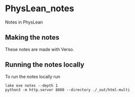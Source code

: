 # PhysLean_notes
Notes in PhysLean

## Making the notes 

These notes are made with Verso. 

## Running the notes locally

To run the notes locally run 
```
lake exe notes --depth 1
python3 -m http.server 8800 --directory ./_out/html-multi
```